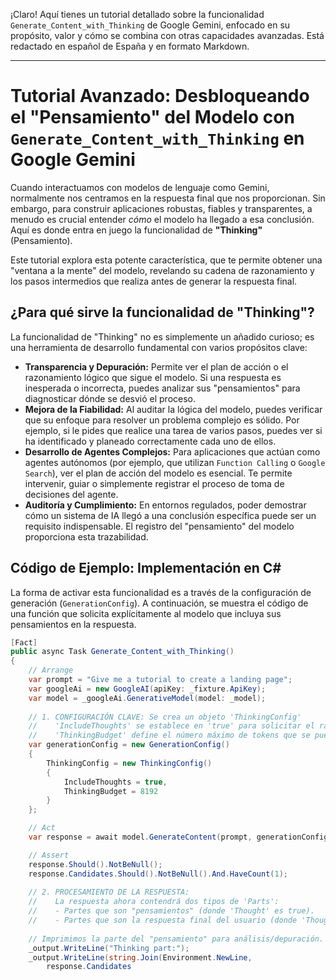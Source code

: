 ¡Claro! Aquí tienes un tutorial detallado sobre la funcionalidad `Generate_Content_with_Thinking` de Google Gemini, enfocado en su propósito, valor y cómo se combina con otras capacidades avanzadas. Está redactado en español de España y en formato Markdown.

---

# Tutorial Avanzado: Desbloqueando el "Pensamiento" del Modelo con `Generate_Content_with_Thinking` en Google Gemini

Cuando interactuamos con modelos de lenguaje como Gemini, normalmente nos centramos en la respuesta final que nos proporcionan. Sin embargo, para construir aplicaciones robustas, fiables y transparentes, a menudo es crucial entender *cómo* el modelo ha llegado a esa conclusión. Aquí es donde entra en juego la funcionalidad de **"Thinking"** (Pensamiento).

Este tutorial explora esta potente característica, que te permite obtener una "ventana a la mente" del modelo, revelando su cadena de razonamiento y los pasos intermedios que realiza antes de generar la respuesta final.

## ¿Para qué sirve la funcionalidad de "Thinking"?

La funcionalidad de "Thinking" no es simplemente un añadido curioso; es una herramienta de desarrollo fundamental con varios propósitos clave:

*   **Transparencia y Depuración:** Permite ver el plan de acción o el razonamiento lógico que sigue el modelo. Si una respuesta es inesperada o incorrecta, puedes analizar sus "pensamientos" para diagnosticar dónde se desvió el proceso.
*   **Mejora de la Fiabilidad:** Al auditar la lógica del modelo, puedes verificar que su enfoque para resolver un problema complejo es sólido. Por ejemplo, si le pides que realice una tarea de varios pasos, puedes ver si ha identificado y planeado correctamente cada uno de ellos.
*   **Desarrollo de Agentes Complejos:** Para aplicaciones que actúan como agentes autónomos (por ejemplo, que utilizan `Function Calling` o `Google Search`), ver el plan de acción del modelo es esencial. Te permite intervenir, guiar o simplemente registrar el proceso de toma de decisiones del agente.
*   **Auditoría y Cumplimiento:** En entornos regulados, poder demostrar cómo un sistema de IA llegó a una conclusión específica puede ser un requisito indispensable. El registro del "pensamiento" del modelo proporciona esta trazabilidad.

## Código de Ejemplo: Implementación en C#

La forma de activar esta funcionalidad es a través de la configuración de generación (`GenerationConfig`). A continuación, se muestra el código de una función que solicita explícitamente al modelo que incluya sus pensamientos en la respuesta.

```csharp
[Fact]
public async Task Generate_Content_with_Thinking()
{
    // Arrange
    var prompt = "Give me a tutorial to create a landing page";
    var googleAi = new GoogleAI(apiKey: _fixture.ApiKey);
    var model = _googleAi.GenerativeModel(model: _model);
    
    // 1. CONFIGURACIÓN CLAVE: Se crea un objeto 'ThinkingConfig'
    //    'IncludeThoughts' se establece en 'true' para solicitar el razonamiento del modelo.
    //    'ThinkingBudget' define el número máximo de tokens que se pueden dedicar a los pensamientos.
    var generationConfig = new GenerationConfig()
    {
        ThinkingConfig = new ThinkingConfig()
        {
            IncludeThoughts = true,
            ThinkingBudget = 8192
        }
    };

    // Act
    var response = await model.GenerateContent(prompt, generationConfig);

    // Assert
    response.Should().NotBeNull();
    response.Candidates.Should().NotBeNull().And.HaveCount(1);
    
    // 2. PROCESAMIENTO DE LA RESPUESTA:
    //    La respuesta ahora contendrá dos tipos de 'Parts':
    //    - Partes que son "pensamientos" (donde 'Thought' es true).
    //    - Partes que son la respuesta final del usuario (donde 'Thought' es nulo o false).
    
    // Imprimimos la parte del "pensamiento" para análisis/depuración.
    _output.WriteLine("Thinking part:");
    _output.WriteLine(string.Join(Environment.NewLine,
        response.Candidates